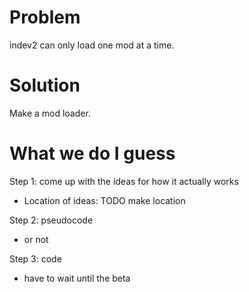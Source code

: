 # Problem

indev2 can only load one mod at a time.


# Solution

Make a mod loader.


# What we do I guess

Step 1: come up with the ideas for how it actually works
 - Location of ideas: TODO make location

Step 2: pseudocode
 - or not

Step 3: code
 - have to wait until the beta
